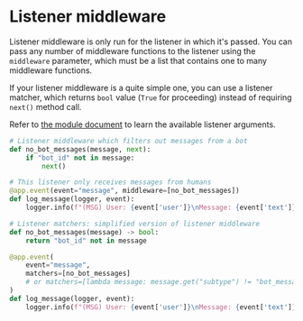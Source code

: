 # Listener middleware

Listener middleware is only run for the listener in which it's passed. You can pass any number of middleware functions to the listener using the `middleware` parameter, which must be a list that contains one to many middleware functions.

If your listener middleware is a quite simple one, you can use a listener matcher, which returns `bool` value (`True` for proceeding) instead of requiring `next()` method call.

Refer to [the module document](https://docs.slack.dev/bolt-python/reference/kwargs_injection/args.html) to learn the available listener arguments.

```python
# Listener middleware which filters out messages from a bot
def no_bot_messages(message, next):
    if "bot_id" not in message:
        next()

# This listener only receives messages from humans
@app.event(event="message", middleware=[no_bot_messages])
def log_message(logger, event):
    logger.info(f"(MSG) User: {event['user']}\nMessage: {event['text']}")

# Listener matchers: simplified version of listener middleware
def no_bot_messages(message) -> bool:
    return "bot_id" not in message

@app.event(
    event="message",
    matchers=[no_bot_messages]
    # or matchers=[lambda message: message.get("subtype") != "bot_message"]
)
def log_message(logger, event):
    logger.info(f"(MSG) User: {event['user']}\nMessage: {event['text']}")
```
